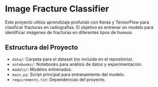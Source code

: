 # Image Fracture Classifier

Este proyecto utiliza aprendizaje profundo con Keras y TensorFlow para clasificar fracturas en radiografías. 
El objetivo es entrenar un modelo para identificar imágenes de fracturas en diferentes tipos de huesos.

## Estructura del Proyecto
- `data/`: Carpeta para el dataset (no incluida en el repositorio).
- `notebooks/`: Notebooks para análisis de datos y experimentación.
- `models/`: Modelos entrenados.
- `main.py`: Script principal para entrenamiento del modelo.
- `requirements.txt`: Dependencias del proyecto.

